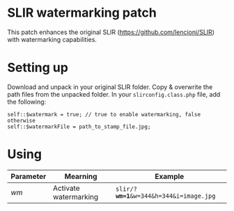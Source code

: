 # SLIR watermarking patch
This patch enhances the original SLIR (https://github.com/lencioni/SLIR) with watermarking capabilities.

# Setting up
Download and unpack in your original SLIR folder. Copy & overwrite the path files from the unpacked folder.
In your `slirconfig.class.php` file, add the following:

    self::$watermark = true; // true to enable watermarking, false otherwise
    self::$watermarkFile = path_to_stamp_file.jpg;


# Using
<table>
  <thead>
    <tr>
      <th>Parameter</th>
      <th>Mearning</th>
      <th>Example</th>
    </tr>
  </thead>
  <tbody>
    <tr>
      <td><var>wm</var></td>
      <td>Activate watermarking</td>
      <td><code>slir/?<strong>wm=1</strong>&w=344&h=344&i=image.jpg</code></td>
    </tr>
  </tbody>
</table>

